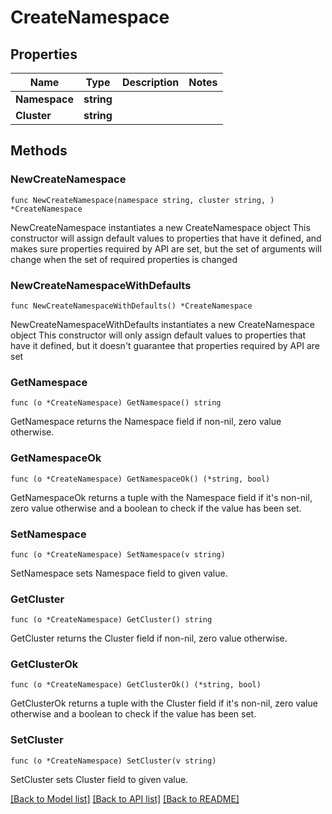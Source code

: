 # CreateNamespace

## Properties

Name | Type | Description | Notes
------------ | ------------- | ------------- | -------------
**Namespace** | **string** |  | 
**Cluster** | **string** |  | 

## Methods

### NewCreateNamespace

`func NewCreateNamespace(namespace string, cluster string, ) *CreateNamespace`

NewCreateNamespace instantiates a new CreateNamespace object
This constructor will assign default values to properties that have it defined,
and makes sure properties required by API are set, but the set of arguments
will change when the set of required properties is changed

### NewCreateNamespaceWithDefaults

`func NewCreateNamespaceWithDefaults() *CreateNamespace`

NewCreateNamespaceWithDefaults instantiates a new CreateNamespace object
This constructor will only assign default values to properties that have it defined,
but it doesn't guarantee that properties required by API are set

### GetNamespace

`func (o *CreateNamespace) GetNamespace() string`

GetNamespace returns the Namespace field if non-nil, zero value otherwise.

### GetNamespaceOk

`func (o *CreateNamespace) GetNamespaceOk() (*string, bool)`

GetNamespaceOk returns a tuple with the Namespace field if it's non-nil, zero value otherwise
and a boolean to check if the value has been set.

### SetNamespace

`func (o *CreateNamespace) SetNamespace(v string)`

SetNamespace sets Namespace field to given value.


### GetCluster

`func (o *CreateNamespace) GetCluster() string`

GetCluster returns the Cluster field if non-nil, zero value otherwise.

### GetClusterOk

`func (o *CreateNamespace) GetClusterOk() (*string, bool)`

GetClusterOk returns a tuple with the Cluster field if it's non-nil, zero value otherwise
and a boolean to check if the value has been set.

### SetCluster

`func (o *CreateNamespace) SetCluster(v string)`

SetCluster sets Cluster field to given value.



[[Back to Model list]](../README.md#documentation-for-models) [[Back to API list]](../README.md#documentation-for-api-endpoints) [[Back to README]](../README.md)


